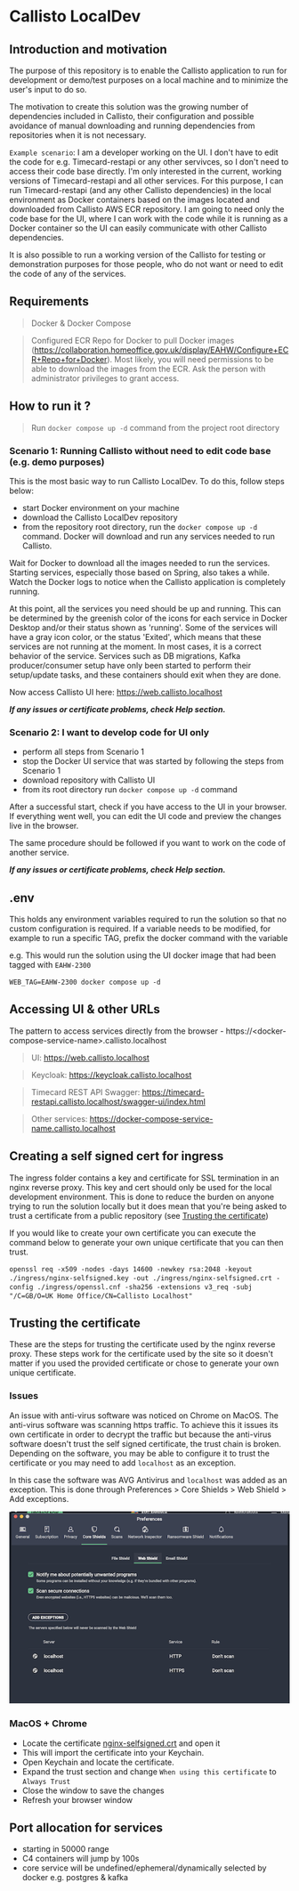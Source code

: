 # Callisto LocalDev

## Introduction and motivation

The purpose of this repository is to enable the Callisto application to run for development or demo/test purposes on a local machine and to minimize the user's input to do so.

The motivation to create this solution was the growing number of dependencies included in Callisto, their configuration and possible avoidance of manual downloading and running dependencies from repositories when it is not necessary.

`Example scenario`: I am a developer working on the UI. I don't have to edit the code for e.g. Timecard-restapi or any other servivces, so I don't need to access their code base directly. I'm only interested in the current, working versions of Timecard-restapi and all other services. For this purpose, I can run Timecard-restapi (and any other Callisto dependencies) in the local environment as Docker containers based on the images located and downloaded from Callisto AWS ECR repository. I am going to need only the code base for the UI, where I can work with the code while it is running as a Docker container so the UI can easily communicate with other Callisto dependencies.

It is also possible to run a working version of the Callisto for testing or demonstration purposes for those people, who do not want or need to edit the code of any of the services.

## Requirements

> Docker & Docker Compose

> Configured ECR Repo for Docker to pull Docker images (https://collaboration.homeoffice.gov.uk/display/EAHW/Configure+ECR+Repo+for+Docker). Most likely, you will need permissions to be able to download the images from the ECR. Ask the person with administrator privileges to grant access.

## How to run it ?

> Run `docker compose up -d` command from the project root directory

### Scenario 1: Running Callisto without need to edit code base (e.g. demo purposes)

This is the most basic way to run Callisto LocalDev.
To do this, follow steps below:

- start Docker environment on your machine
- download the Callisto LocalDev repository
- from the repository root directory, run the `docker compose up -d` command.
  Docker will download and run any services needed to run Callisto.

Wait for Docker to download all the images needed to run the services. Starting services, especially those based on Spring, also takes a while. Watch the Docker logs to notice when the Callisto application is completely running.

At this point, all the services you need should be up and running. This can be determined by the greenish color of the icons for each service in Docker Desktop and/or their status shown as 'running'. Some of the services will have a gray icon color, or the status 'Exited', which means that these services are not running at the moment. In most cases, it is a correct behavior of the service. Services such as DB migrations, Kafka producer/consumer setup have only been started to perform their setup/update tasks, and these containers should exit when they are done.

Now access Callisto UI here: https://web.callisto.localhost

**_If any issues or certificate problems, check Help section._**

### Scenario 2: I want to develop code for UI only

- perform all steps from Scenario 1
- stop the Docker UI service that was started by following the steps from Scenario 1
- download repository with Callisto UI
- from its root directory run `docker compose up -d` command

After a successful start, check if you have access to the UI in your browser. If everything went well, you can edit the UI code and preview the changes live in the browser.

The same procedure should be followed if you want to work on the code of another service.

**_If any issues or certificate problems, check Help section._**

## .env

This holds any environment variables required to run the solution so that no custom configuration is required. 
If a variable needs to be modified, for example to run a specific TAG, prefix the docker command with the variable

e.g. This would run the solution using the UI docker image that had been tagged with `EAHW-2300`

```
WEB_TAG=EAHW-2300 docker compose up -d
```

## Accessing UI & other URLs

The pattern to access services directly from the browser -
https://\<docker-compose-service-name\>.callisto.localhost

> UI: https://web.callisto.localhost

> Keycloak: https://keycloak.callisto.localhost

> Timecard REST API Swagger: https://timecard-restapi.callisto.localhost/swagger-ui/index.html

> Other services: https://docker-compose-service-name.callisto.localhost

## Creating a self signed cert for ingress

The ingress folder contains a key and certificate for SSL termination in an nginx reverse proxy.
This key and cert should only be used for the local development environment. This is done to
reduce the burden on anyone trying to run the solution locally but it does mean that you're
being asked to trust a certificate from a public repository
(see [Trusting the certificate](#trusting-the-certificate))

If you would like to create your own certificate you can execute the command below to generate
your own unique certificate that you can then trust.

```
openssl req -x509 -nodes -days 14600 -newkey rsa:2048 -keyout ./ingress/nginx-selfsigned.key -out ./ingress/nginx-selfsigned.crt -config ./ingress/openssl.cnf -sha256 -extensions v3_req -subj "/C=GB/O=UK Home Office/CN=Callisto Localhost"
```

## Trusting the certificate

These are the steps for trusting the certificate used by the nginx reverse proxy. These steps work
for the certificate used by the site so it doesn't matter if you used the provided certificate
or chose to generate your own unique certificate.

### Issues

An issue with anti-virus software was noticed on Chrome on MacOS. The anti-virus software
was scanning https traffic. To achieve this it issues its own certificate in order to decrypt the
traffic but because the anti-virus software doesn't trust the self signed certificate, the
trust chain is broken. Depending on the software, you may be able to configure it to trust the
certificate or you may need to add `localhost` as an exception.

In this case the software was AVG Antivirus and `localhost` was added as an exception. This is
done through Preferences > Core Shields > Web Shield > Add exceptions.

![Add exception in AVG Antivirus](./avg_exception.png)

### MacOS + Chrome

- Locate the certificate [nginx-selfsigned.crt](./ingress/nginx-selfsigned.crt) and open it
- This will import the certificate into your Keychain.
- Open Keychain and locate the certificate.
- Expand the trust section and change `When using this certificate` to `Always Trust`
- Close the window to save the changes
- Refresh your browser window

## Port allocation for services

- starting in 50000 range
- C4 containers will jump by 100s
- core service will be undefined/ephemeral/dynamically selected by docker e.g. postgres & kafka